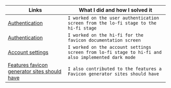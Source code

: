 | Links                           | What I did and how I solved it                                                                                              |
| ------------------------------ | -------------------------------------------------------------------------------------------------------- |
|  <a href="https://www.github.com/zuri-training/Favicon-Gen-Team-61/tree/main/Frontend/Authentication" target="_blank">Authentication </a>    | `I worked on the user authentication screen from the lo-fi stage to the hi-fi stage`  
|  <a href="https://www.github.com/zuri-training/Favicon-Gen-Team-61/tree/main/Frontend/Favicon-Documentation" target="_blank">Authentication </a>    | `I worked on the hi-fi for the favicon documentation screen` 
|  <a href="https://github.com/zuri-training/Favicon-Gen-Team-61/tree/main/Frontend/Account%20settings%20assets" target="_blank">Account settings </a>    | `I worked on the account settings screen from lo-fi stage to hi-fi and also implemented dark mode`
|  <a href="https://docs.google.com/document/d/1J7jvr_cC2xHMY3fqC1iIx4ISejJeYngvs3YTUyIvJDg/edit?usp=sharing" target="_blank">Features favicon generator sites should have </a>    | `I also contributed to the features a Favicon generator sites should have`
